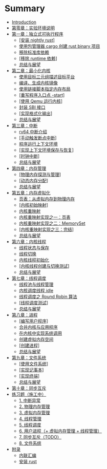 # Summary

- [Introduction](README.md)
- [第零章：实验环境说明](chapter0/introduction.md)
- [第一章：独立式可执行程序](chapter1/introduction.md)
  - [[安装 nightly rust]](chapter1/part1.md)
  - [使用包管理器 cargo 创建 rust binary 项目](chapter1/part2.md)
  - [移除标准库依赖](chapter1/part3.md)
  - [[移除 runtime 依赖]](chapter1/part4.md)
  - [总结与展望](chapter1/part5.md)
- [第二章：最小化内核](chapter2/introduction.md)
  - [使用目标三元组描述目标平台](chapter2/part1.md)
  - [编译、生成内核镜像](chapter2/part2.md)
  - [使用链接脚本指定内存布局](chapter2/part3.md)
  - [[重写程序入口点 \-start]](chapter2/part4.md)
  - [[使用 Qemu 运行内核]](chapter2/part5.md)
  - [封装 SBI 接口](chapter2/part6.md)
  - [[实现格式化输出]](chapter2/part7.md)
  - [总结与展望](chapter2/part8.md)
- [第三章：中断](chapter3/introduction.md)
  - [rv64 中断介绍](chapter3/part1.md)
  - [[手动触发断点中断]](chapter3/part2.md)
  - [程序运行上下文环境](chapter3/part3.md)
  - [[实现上下文环境保存与恢复]](chapter3/part4.md)
  - [[时钟中断]](chapter3/part5.md)
  - [总结与展望](chapter3/part6.md)
- [第四章：内存管理](chapter4/introduction.md)
  - [[物理内存探测与管理]](chapter4/part1.md)
  - [[动态内存分配]](chapter4/part2.md)
  - [总结与展望](chapter4/part3.md)
- [第五章：内存虚拟化](chapter5/introduction.md)
  - [页表：从虚拟内存到物理内存](chapter5/part1.md)
  - [[内核初始映射]](chapter5/part2.md)
  - [内核重映射](chapter5/part3.md)
  - [内核重映射实现之一：页表](chapter5/part4.md)
  - [内核重映射实现之二：MemorySet](chapter5/part5.md)
  - [[内核重映射实现之三：完结]](chapter5/part6.md)
  - [总结与展望](chapter5/part7.md)
- [第六章：内核线程](chapter6/introduction.md)
  - [线程状态与保存](chapter6/part1.md)
  - [线程切换](chapter6/part2.md)
  - [内核线程初始化](chapter6/part3.md)
  - [[内核线程创建与切换测试]](chapter6/part4.md)
  - [总结与展望](chapter6/part5.md)
- [第七章：线程调度](chapter7/introduction.md)
  - [线程池与线程管理](chapter7/part1.md)
  - [内核调度线程 idle](chapter7/part2.md)
  - [线程调度之 Round Robin 算法](chapter7/part3.md)
  - [[线程调度测试]](chapter7/part4.md)
  - [总结与展望](chapter7/part5.md)
- [第八章：进程](chapter8/introduction.md)
  - [[编写用户程序]](chapter8/part1.md)
  - [合并内核与应用程序](chapter8/part1_1.md)
  - [在内核中实现系统调用](chapter8/part2.md)
  - [创建虚拟内存空间](chapter8/part3.md)
  - [[创建进程]](chapter8/part4.md)
  - [总结与展望](chapter8/part5.md)
- [第九章：文件系统](chapter9/introduction.md)
  - [[使用文件系统]](chapter9/part1.md)
  - [[实现记事本]](chapter9/part2.md)
  - [[实现终端]](chapter9/part3.md)
  - [总结与展望](chapter9/part4.md)
- [第十章：同步互斥](chapter10/introduction.md)
  <!-- - [第十三章：进程管理：fork and execute](chapter13/introduction.md)
    - [fork 介绍](chapter13/part1.md)
    - [fork 实现思路](chapter13/part2.md)
    - [复制线程上下文](chapter13/part3.md)
    - [复制页表](chapter13/part4.md) -->
- [练习题（施工中）](./exercise/introduction.md)
  - [1. 中断异常](./exercise/part1.md)
  - [2. 物理内存管理](./exercise/part2.md)
  - [3. 虚拟内存管理](./exercise/part3.md)
  - [4. 线程管理](./exercise/part4.md)
  - [5. 线程调度](./exercise/part5.md)
  - [6. 用户进程（+ 虚拟内存管理 + 线程管理）](./exercise/part6.md)
  - [7. 同步互斥（TODO）](./exercise/part7.md)
  - [8. 文件系统](./exercise/part8.md)
- [附录](./appendix/introduction.md)
  - [内联汇编](appendix/inline_asm.md)
  - [安装 rust](appendix/install_rust.md)
